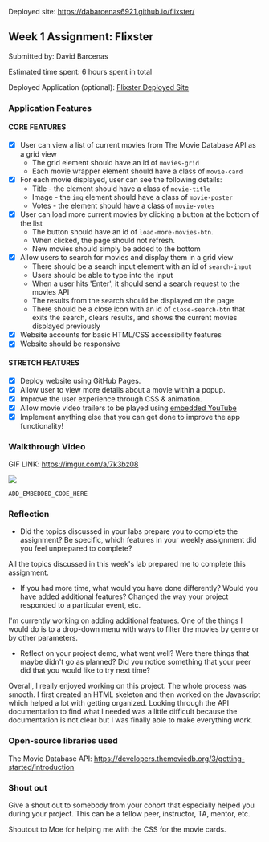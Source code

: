 Deployed site: https://dabarcenas6921.github.io/flixster/

## Week 1 Assignment: Flixster

Submitted by: David Barcenas

Estimated time spent: 6 hours spent in total

Deployed Application (optional): [Flixster Deployed Site](https://dabarcenas6921.github.io/flixster/)

### Application Features

#### CORE FEATURES

- [x] User can view a list of current movies from The Movie Database API as a grid view
  - The grid element should have an id of `movies-grid`
  - Each movie wrapper element should have a class of `movie-card`
- [x] For each movie displayed, user can see the following details:
  - Title - the element should have a class of `movie-title`
  - Image - the `img` element should have a class of `movie-poster`
  - Votes - the element should have a class of `movie-votes`
- [x] User can load more current movies by clicking a button at the bottom of the list
  - The button should have an id of `load-more-movies-btn`.
  - When clicked, the page should not refresh.
  - New movies should simply be added to the bottom
- [x] Allow users to search for movies and display them in a grid view
  - There should be a search input element with an id of `search-input`
  - Users should be able to type into the input
  - When a user hits 'Enter', it should send a search request to the movies API
  - The results from the search should be displayed on the page
  - There should be a close icon with an id of `close-search-btn` that exits the search, clears results, and shows the current movies displayed previously
- [x] Website accounts for basic HTML/CSS accessibility features
- [x] Website should be responsive

#### STRETCH FEATURES

- [x] Deploy website using GitHub Pages. 
- [x] Allow user to view more details about a movie within a popup.
- [x] Improve the user experience through CSS & animation.
- [x] Allow movie video trailers to be played using [embedded YouTube](https://support.google.com/youtube/answer/171780?hl=en)
- [x] Implement anything else that you can get done to improve the app functionality!

### Walkthrough Video

GIF LINK: https://imgur.com/a/7k3bz08

![](https://imgur.com/a/7k3bz08)

`ADD_EMBEDDED_CODE_HERE`

### Reflection

* Did the topics discussed in your labs prepare you to complete the assignment? Be specific, which features in your weekly assignment did you feel unprepared to complete?

All the topics discussed in this week's lab prepared me to complete this assignment.

* If you had more time, what would you have done differently? Would you have added additional features? Changed the way your project responded to a particular event, etc.
  
I'm currently working on adding additional features. One of the things I would do is to a drop-down menu with ways to filter the movies by genre or by other parameters.

* Reflect on your project demo, what went well? Were there things that maybe didn't go as planned? Did you notice something that your peer did that you would like to try next time?

Overall, I really enjoyed working on this project. The whole process was smooth. I first created an HTML skeleton and then worked on the Javascript which helped a lot with getting organized. Looking through the API documentation to find what I needed was a little difficult because the documentation is not clear but I was finally able to make everything work.

### Open-source libraries used

The Movie Database API: https://developers.themoviedb.org/3/getting-started/introduction

### Shout out

Give a shout out to somebody from your cohort that especially helped you during your project. This can be a fellow peer, instructor, TA, mentor, etc.

Shoutout to Moe for helping me with the CSS for the movie cards.

